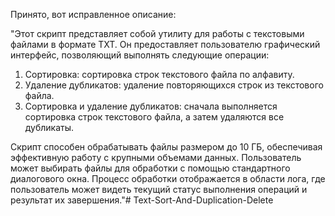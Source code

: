 Принято, вот исправленное описание:

"Этот скрипт представляет собой утилиту для работы с текстовыми файлами в формате TXT. Он предоставляет пользователю графический интерфейс, позволяющий выполнять следующие операции:

1. Сортировка: сортировка строк текстового файла по алфавиту.
2. Удаление дубликатов: удаление повторяющихся строк из текстового файла.
3. Сортировка и удаление дубликатов: сначала выполняется сортировка строк текстового файла, а затем удаляются все дубликаты.

Скрипт способен обрабатывать файлы размером до 10 ГБ, обеспечивая эффективную работу с крупными объемами данных. Пользователь может выбирать файлы для обработки с помощью стандартного диалогового окна. Процесс обработки отображается в области лога, где пользователь может видеть текущий статус выполнения операций и результат их завершения."# Text-Sort-And-Duplication-Delete
